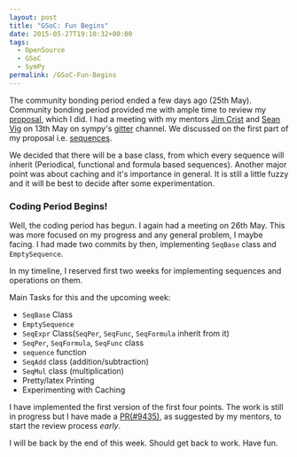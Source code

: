 ```yaml
---
layout: post
title: "GSoC: Fun Begins"
date: 2015-05-27T19:10:32+00:00
tags:
  - OpenSource
  - GSoC
  - SymPy
permalink: /GSoC-Fun-Begins
---
```


The community bonding period ended a few days ago (25th May). Community bonding period provided me with ample time to review my [proposal](https://github.com/sympy/sympy/wiki/GSoC-2015-Application-Sartaj-Singh:-Improving-the-series-package-and-limits-in-SymPy), which I did.
I had a meeting with my mentors [Jim Crist](http://github.com/jcrist) and [Sean Vig](http://github.com/flacjacket) on 13th May on
sympy's [gitter](http://gitter.im/sympy/sympy) channel. We discussed on the first part of my proposal i.e. [sequences](https://github.com/sympy/sympy/wiki/GSoC-2015-Application-Sartaj-Singh:-Improving-the-series-package-and-limits-in-SymPy#coding-period).

<!-- excerpt -->
We decided that there will be a base class, from which every sequence will inherit (Periodical, functional and formula based sequences).
Another major point was about caching and it's importance in general. It is still a little fuzzy and it will be best to decide after some experimentation.

### Coding Period Begins!

Well, the coding period has begun. I again had a meeting on 26th May. This was more focused on my progress and any general problem, I maybe facing.
I had made two commits by then, implementing `SeqBase` class and `EmptySequence`.

In my timeline, I reserved first two weeks for implementing sequences and operations on them.

<a name="tasks" class="int-links">Main Tasks for this and the upcoming week:</a>

* `SeqBase` Class
* `EmptySequence`
* `SeqExpr` Class(`SeqPer`, `SeqFunc`, `SeqFormula` inherit from it)
* `SeqPer`, `SeqFormula`, `SeqFunc` class
* `sequence` function
* `SeqAdd` class (addition/subtraction)
* `SeqMul` class (multiplication)
* Pretty/latex Printing
* Experimenting with Caching

I have implemented the first version of the first four points. The work is still in progress but I have made a
[PR(#9435)](http://github.com/sympy/sympy/pull/9435), as suggested by my mentors, to start the review process *early*.

I will be back by the end of this week. Should get back to work. Have fun.
